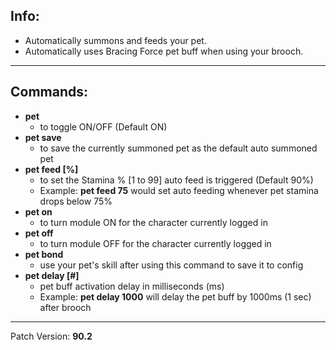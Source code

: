 ## Info:

- Automatically summons and feeds your pet.
- Automatically uses Bracing Force pet buff when using your brooch.

---

## Commands:

- **pet**
  - to toggle ON/OFF (Default ON)
- **pet save**
  - to save the currently summoned pet as the default auto summoned pet
- **pet feed [%]**
  - to set the Stamina % [1 to 99] auto feed is triggered (Default 90%)
  - Example: **pet feed 75** would set auto feeding whenever pet stamina drops below 75%
- **pet on**
  - to turn module ON for the character currently logged in
- **pet off**
  - to turn module OFF for the character currently logged in
- **pet bond**
  - use your pet's skill after using this command to save it to config
- **pet delay [#]**
  - pet buff activation delay in milliseconds (ms)
  - Example: **pet delay 1000** will delay the pet buff by 1000ms (1 sec) after brooch

---

Patch Version: **90.2**